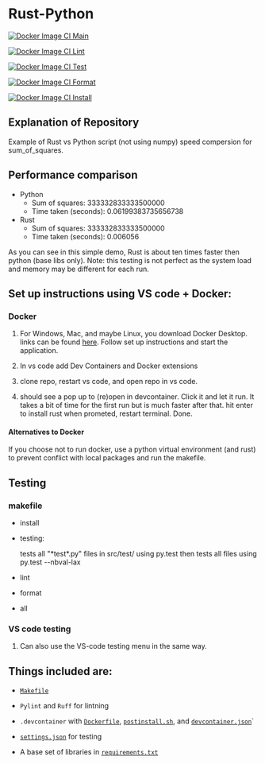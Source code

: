 # Rust-Python

[![Docker Image CI Main](https://github.com/Nathan-Bush46/IDS706-python-rust/actions/workflows/main.yml/badge.svg)](https://github.com/Nathan-Bush46/IDS706-python-rust/actions/workflows/main.yml)

[![Docker Image CI Lint](https://github.com/Nathan-Bush46/IDS706-python-rust/actions/workflows/lint.yml/badge.svg)](https://github.com/Nathan-Bush46/IDS706-python-rust/actions/workflows/lint.yml)

[![Docker Image CI Test](https://github.com/Nathan-Bush46/IDS706-python-rust/actions/workflows/test.yml/badge.svg)](https://github.com/Nathan-Bush46/IDS706-python-rust/actions/workflows/test.yml)

[![Docker Image CI Format](https://github.com/Nathan-Bush46/IDS706-python-rust/actions/workflows/format.yml/badge.svg)](https://github.com/Nathan-Bush46/IDS706-python-rust/actions/workflows/format.yml)

[![Docker Image CI Install](https://github.com/Nathan-Bush46/IDS706-python-rust/actions/workflows/install.yml/badge.svg)](https://github.com/Nathan-Bush46/IDS706-python-rust/actions/workflows/install.yml)


## Explanation of Repository 

Example of Rust vs Python script (not using numpy) speed compersion for sum_of_squares.

## Performance comparison
* Python 
   * Sum of squares: 333332833333500000
   * Time taken (seconds): 0.06199383735656738
* Rust
   * Sum of squares: 333332833333500000
   * Time taken (seconds): 0.006056

As you can see in this simple demo, Rust is about ten times faster then python (base libs only). Note: this testing is not perfect as the system load and memory may be different for each run.

## Set up instructions using VS code + Docker: 
### Docker
1. For Windows, Mac, and maybe Linux, you download Docker Desktop. links can be found [here](https://docs.docker.com/engine/install/). Follow set up instructions and start the application.

2. In vs code add Dev Containers and Docker extensions 

3. clone repo, restart vs code, and open repo in vs code.

4. should see a pop up to (re)open in devcontainer. Click it and let it run. It takes a bit of time for the first run but is much faster after that. hit enter to install rust when prometed, restart terminal. Done.

#### Alternatives to Docker
If you choose not to run docker, use a python virtual environment (and rust) to prevent conflict with local packages and run the makefile.
 
## Testing

### makefile  
* install

* testing:

    tests all "\*test\*.py" files in src/test/ using py.test then tests all files using py.test --nbval-lax

* lint

* format

* all 

### VS code testing  
1. Can also use the VS-code testing menu in the same way.

## Things included are:

* [`Makefile`](Makefile)

* `Pylint` and `Ruff` for lintning

* `.devcontainer` with [`Dockerfile`](/.devcontainer/Dockerfile), [`postinstall.sh`](/.devcontainer/postinstall.sh), and [`devcontainer.json`](/.devcontainer/devcontainer.json)`

*  [`settings.json`](.vscode/settings.json) for testing

*  A base set of libraries in [`requirements.txt`](requirements.txt)
